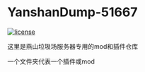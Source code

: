 # YanshanDump-51667
[![license](https://img.shields.io/github/license/AnzhiZhang/MCDReforgedPlugins)](https://github.com/AnzhiZhang/MCDReforgedPlugins/blob/master/LICENSE)

 这里是燕山垃圾场服务器专用的mod和插件仓库
 
 一个文件夹代表一个插件或mod
